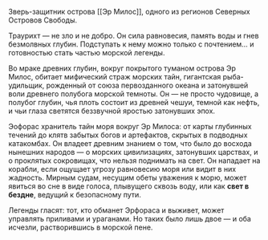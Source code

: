 Зверь-защитник острова [[Эр Милос]], одного из регионов Северных Островов Свободы. 

Траурихт — не зло и не добро. Он сила равновесия, память воды и гнев безмолвных глубин. Подступать к нему можно только с почтением… и готовностью стать частью морской легенды.

Во мраке древних глубин, вокруг покрытого туманом острова Эр Милос, обитает мифический страж морских тайн, гигантская рыба-удильщик, рожденный от союза первозданного океана и затонувшей воли древнего полубога морской темноты. Он — не просто чудовище, а полубог глубин, чья плоть состоит из древней чешуи, темной как нефть, и чьи глаза светятся беззвучной яростью затонувших эпох.

Эофорас хранитель тайн моря вокруг Эр Милоса: от карты глубинных течений до клятв забытых богов и артефактов, скрытых в подводных катакомбах. Он владеет древним знанием о том, что было до восхода нынешних народов — о морских цивилизациях, затонувших царствах, и о проклятых сокровищах, что нельзя поднимать на свет. Он нападает на корабли, если ощущает угрозу равновесию моря или видит в них жадность. Мирным судам, несущим обеты уважения к морю, может явиться во сне в виде голоса, плывущего сквозь воду, или как **свет в бездне**, ведущий к безопасному пути.

Легенды гласят: тот, кто обманет Эрфораса и выживет, может управлять приливами и ураганами. Но таких было лишь двое — и оба исчезли, растворившись в морской пене.